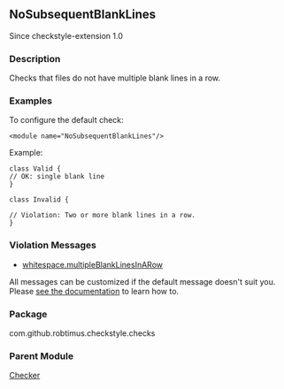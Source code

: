 <head>
  <title>NoSubsequentBlankLines</title>
</head>

## NoSubsequentBlankLines

Since checkstyle-extension 1.0

### Description

Checks that files do not have multiple blank lines in a row.

### Examples

To configure the default check:

```
<module name="NoSubsequentBlankLines"/>
```

Example:

```
class Valid {
// OK: single blank line
}

class Invalid {

// Violation: Two or more blank lines in a row.
}
```

### Violation Messages

* [whitespace.multipleBlankLinesInARow](https://github.com/search?q=path%3Asrc%2Fmain%2Fresources%2Fcom%2Fgithub%2Frobtimus%2Fcheckstyle%2Fchecks+filename%3Amessages*.properties+repo%3Arobtimus%2Fcheckstyle-extension+%22whitespace.multipleBlankLinesInARow%22)

All messages can be customized if the default message doesn't suit you. Please [see the documentation](https://checkstyle.org/config.html#Custom_messages) to learn how to.

### Package

com.github.robtimus.checkstyle.checks

### Parent Module

[Checker](https://checkstyle.org/config.html#Checker)
